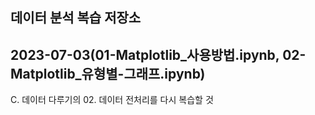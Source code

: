 데이터 분석 복습 저장소
----------
2023-07-03(01-Matplotlib_사용방법.ipynb, 02-Matplotlib_유형별-그래프.ipynb)
----------
C. 데이터 다루기의 02. 데이터 전처리를 다시 복습할 것
